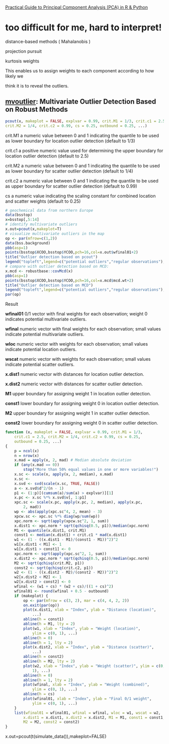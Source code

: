 [Practical Guide to Principal Component Analysis (PCA) in R & Python](https://www.analyticsvidhya.com/blog/2016/03/practical-guide-principal-component-analysis-python/)











# too difficult for me, hard to interpret!

distance-based methods ( Mahalanobis )

projection pursuit 



kurtosis weights 

This enables us to assign weights to each component according to how likely we

think it is to reveal the outliers.





## [mvoutlier](https://cran.r-project.org/web/packages/mvoutlier/index.html): Multivariate Outlier Detection Based on Robust Methods

```R
pcout(x, makeplot = FALSE, explvar = 0.99, crit.M1 = 1/3, crit.c1 = 2.5,
crit.M2 = 1/4, crit.c2 = 0.99, cs = 0.25, outbound = 0.25, ...)
```

crit.M1 a numeric value between 0 and 1 indicating the quantile to be used as lower boundary for location outlier detection (default to 1/3) 

crit.c1 a positive numeric value used for determining the upper boundary for location outlier detection (default to 2.5) 

crit.M2 a numeric value between 0 and 1 indicating the quantile to be used as lower boundary for scatter outlier detection (default to 1/4) 

crit.c2 a numeric value between 0 and 1 indicating the quantile to be used as upper boundary for scatter outlier detection (default to 0.99)

cs a numeric value indicating the scaling constant for combined location and scatter weights (default to 0.25)

```R
# geochemical data from northern Europe
data(bsstop)
x=bsstop[,5:14]
# identify multivariate outliers
x.out=pcout(x,makeplot=T)
# visualize multivariate outliers in the map
op <- par(mfrow=c(1,2))
data(bss.background)
pbb(asp=1)
points(bsstop$XCOO,bsstop$YCOO,pch=16,col=x.out$wfinal01+2)
title("Outlier detection based on pcout")
legend("topleft",legend=c("potential outliers","regular observations"),pch=16,col=c(2,3))
# compare with outlier detection based on MCD:
x.mcd <- robustbase::covMcd(x)
pbb(asp=1)
points(bsstop$XCOO,bsstop$YCOO,pch=16,col=x.mcd$mcd.wt+2)
title("Outlier detection based on MCD")
legend("topleft",legend=c("potential outliers","regular observations"),pch=16,col=c(2,3))
par(op)
```

Result 

**wfinal01** 0/1 vector with final weights for each observation; weight 0 indicates potential multivariate outliers. 

**wfinal** numeric vector with final weights for each observation; small values indicate potential multivariate outliers.

**wloc** numeric vector with weights for each observation; small values indicate potential location outliers. 

**wscat** numeric vector with weights for each observation; small values indicate potential scatter outliers. 

**x.dist1** numeric vector with distances for location outlier detection. 

**x.dist2** numeric vector with distances for scatter outlier detection. 

**M1** upper boundary for assigning weight 1 in location outlier detection. 

**const1** lower boundary for assigning weight 0 in location outlier detection. 

**M2** upper boundary for assigning weight 1 in scatter outlier detection. 

**const2** lower boundary for assigning weight 0 in scatter outlier detection.

```R
function (x, makeplot = FALSE, explvar = 0.99, crit.M1 = 1/3, 
    crit.c1 = 2.5, crit.M2 = 1/4, crit.c2 = 0.99, cs = 0.25, 
    outbound = 0.25, ...) 
{
    p = ncol(x)
    n = nrow(x)
    x.mad = apply(x, 2, mad) # Median absolute deviation
    if (any(x.mad == 0)) 
        stop("More than 50% equal values in one or more variables!")
    x.sc <- scale(x, apply(x, 2, median), x.mad)
    x.sc <- 
    x.svd <- svd(scale(x.sc, TRUE, FALSE))
    a <- x.svd$d^2/(n - 1)
    p1 <- (1:p)[(cumsum(a)/sum(a) > explvar)][1]
    x.pc <- x.sc %*% x.svd$v[, 1:p1]
    xpc.sc <- scale(x.pc, apply(x.pc, 2, median), apply(x.pc, 
        2, mad))
    wp <- abs(apply(xpc.sc^4, 2, mean) - 3)
    xpcw.sc <- xpc.sc %*% diag(wp/sum(wp))
    xpc.norm <- sqrt(apply(xpcw.sc^2, 1, sum))
    x.dist1 <- xpc.norm * sqrt(qchisq(0.5, p1))/median(xpc.norm)
    M1 <- quantile(x.dist1, crit.M1)
    const1 <- median(x.dist1) + crit.c1 * mad(x.dist1)
    w1 <- (1 - ((x.dist1 - M1)/(const1 - M1))^2)^2
    w1[x.dist1 < M1] <- 1
    w1[x.dist1 > const1] <- 0
    xpc.norm <- sqrt(apply(xpc.sc^2, 1, sum))
    x.dist2 <- xpc.norm * sqrt(qchisq(0.5, p1))/median(xpc.norm)
    M2 <- sqrt(qchisq(crit.M2, p1))
    const2 <- sqrt(qchisq(crit.c2, p1))
    w2 <- (1 - ((x.dist2 - M2)/(const2 - M2))^2)^2
    w2[x.dist2 < M2] <- 1
    w2[x.dist2 > const2] <- 0
    wfinal <- (w1 + cs) * (w2 + cs)/((1 + cs)^2)
    wfinal01 <- round(wfinal + 0.5 - outbound)
    if (makeplot) {
        op <- par(mfrow = c(3, 2), mar = c(4, 4, 2, 2))
        on.exit(par(op))
        plot(x.dist1, xlab = "Index", ylab = "Distance (location)", 
            ...)
        abline(h = const1)
        abline(h = M1, lty = 2)
        plot(w1, xlab = "Index", ylab = "Weight (location)", 
            ylim = c(0, 1), ...)
        abline(h = 0)
        abline(h = 1, lty = 2)
        plot(x.dist2, xlab = "Index", ylab = "Distance (scatter)", 
            ...)
        abline(h = const2)
        abline(h = M2, lty = 2)
        plot(w2, xlab = "Index", ylab = "Weight (scatter)", ylim = c(0, 
            1), ...)
        abline(h = 0)
        abline(h = 1, lty = 2)
        plot(wfinal, xlab = "Index", ylab = "Weight (combined)", 
            ylim = c(0, 1), ...)
        abline(h = cs)
        plot(wfinal01, xlab = "Index", ylab = "Final 0/1 weight", 
            ylim = c(0, 1), ...)
    }
    list(wfinal01 = wfinal01, wfinal = wfinal, wloc = w1, wscat = w2, 
        x.dist1 = x.dist1, x.dist2 = x.dist2, M1 = M1, const1 = const1, 
        M2 = M2, const2 = const2)
}
```



x.out=pcout(t(simulate_data()),makeplot=FALSE)



